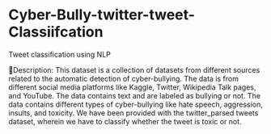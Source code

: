 # Cyber-Bully-twitter-tweet-Classiifcation
Tweet classification using NLP

🧾Description: This dataset is a collection of datasets from different sources related to the automatic detection of cyber-bullying. The data is from different social media platforms like Kaggle, Twitter, Wikipedia Talk pages, and YouTube. The data contains text and are labeled as bullying or not. The data contains different types of cyber-bullying like hate speech, aggression, insults, and toxicity. We have been provided with the twitter_parsed tweets dataset, wherein we have to classify whether the tweet is toxic or not.
